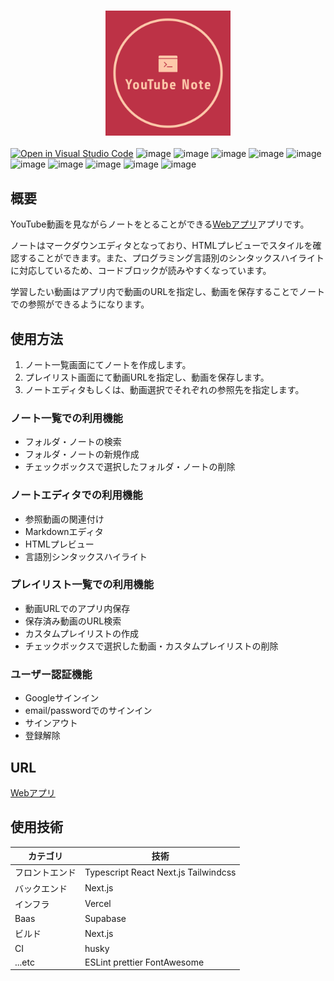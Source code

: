 <h3 align="center">
    <a href="https://chrome.google.com/webstore/detail/repost/ncecccibmoomlikfocmpmidbhiioonlm">
        <img src="/public/logo.png" height="200">
    </a>
</h3>

[![Open in Visual Studio Code](https://img.shields.io/static/v1?logo=visualstudiocode&label=&message=Open%20in%20Visual%20Studio%20Code&labelColor=2c2c32&color=007acc&logoColor=007acc)](https://open.vscode.dev/motsu8/question_post_system)
![image](https://img.shields.io/badge/TypeScript-E2E8F0?logo=typescript)
![image](https://img.shields.io/badge/React-E2E8F0?logo=react)
![image](https://img.shields.io/badge/Next.js-E2E8F0?logo=nextdotjs&logoColor=000000)
![image](https://img.shields.io/badge/Supabase-E2E8F0?logo=supabase)
![image](https://img.shields.io/badge/Markdown-E2E8F0?logo=markdown&logoColor=000000)
![image](https://img.shields.io/badge/FontAwesome-E2E8F0?logo=fontawesome)
![image](https://img.shields.io/badge/tailwindcss-E2E8F0?logo=tailwindcss)
![image](https://img.shields.io/badge/ESLint-E2E8F0?logo=eslint&logoColor=9932cc)
![image](https://img.shields.io/badge/prettier-E2E8F0?logo=prettier)
![image](https://img.shields.io/badge/YouTubeDataAPI-E2E8F0?logo=youtube&logoColor=ff0000)


## 概要
YouTube動画を見ながらノートをとることができる[Webアプリ](https://youtube-note-neon.vercel.app/)アプリです。

ノートはマークダウンエディタとなっており、HTMLプレビューでスタイルを確認することができます。また、プログラミング言語別のシンタックスハイライトに対応しているため、コードブロックが読みやすくなっています。

学習したい動画はアプリ内で動画のURLを指定し、動画を保存することでノートでの参照ができるようになります。

## 使用方法
1. ノート一覧画面にてノートを作成します。
2. プレイリスト画面にて動画URLを指定し、動画を保存します。
1. ノートエディタもしくは、動画選択でそれぞれの参照先を指定します。

### ノート一覧での利用機能
- フォルダ・ノートの検索
- フォルダ・ノートの新規作成
- チェックボックスで選択したフォルダ・ノートの削除

### ノートエディタでの利用機能
- 参照動画の関連付け
- Markdownエディタ
- HTMLプレビュー
- 言語別シンタックスハイライト

### プレイリスト一覧での利用機能
- 動画URLでのアプリ内保存
- 保存済み動画のURL検索
- カスタムプレイリストの作成
- チェックボックスで選択した動画・カスタムプレイリストの削除

### ユーザー認証機能
- Googleサインイン
- email/passwordでのサインイン
- サインアウト
- 登録解除


## URL
[Webアプリ](https://youtube-note-neon.vercel.app/)

## 使用技術
|カテゴリ|技術|
|----|----|
|フロントエンド|Typescript React Next.js Tailwindcss|
|バックエンド|Next.js|
|インフラ|Vercel|
|Baas|Supabase|
|ビルド|Next.js|
|CI|husky|
|...etc|ESLint prettier FontAwesome|